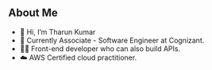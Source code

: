 ## About Me

- 👋 Hi, I’m Tharun Kumar
- 🏢 Currently Associate - Software Engineer at Cognizant.
- 🧑‍💻 Front-end developer who can also build APIs.
- ☁️ AWS Certified cloud practitioner.

<!---
tharunk1705/tharunk1705 is a ✨ special ✨ repository because its `README.md` (this file) appears on your GitHub profile.
You can click the Preview link to take a look at your changes.
--->
